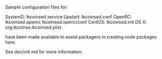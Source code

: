 Sample configuration files for:

SystemD: lkcoinsed.service
Upstart: lkcoinsed.conf
OpenRC:  lkcoinsed.openrc
         lkcoinsed.openrcconf
CentOS:  lkcoinsed.init
OS X:    org.lkcoinse.lkcoinsed.plist

have been made available to assist packagers in creating node packages here.

See doc/init.md for more information.
